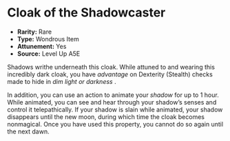 
# Cloak of the Shadowcaster

* **Rarity:** Rare
* **Type:** Wondrous Item
* **Attunement:** Yes
* **Source:** Level Up A5E


Shadows writhe underneath this cloak. While attuned to and wearing this incredibly dark cloak, you have _advantage_  on Dexterity (Stealth) checks made to hide in _dim light or darkness_ . 

In addition, you can use an action to animate your _shadow_  for up to 1 hour. While animated, you can see and hear through your shadow’s senses and control it telepathically. If your shadow is slain while animated, your shadow disappears until the new moon, during which time the cloak becomes nonmagical. Once you have used this property, you cannot do so again until the next dawn.
